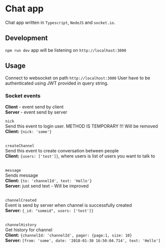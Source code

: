 # Chat app
Chat app written in `Typescript`, `NodeJS` and `socket.io`.

## Development
`npm run dev` app will be listening on `http://localhost:3000`

## Usage
Connect to websocket on path `http://localhost:3000`
User have to be authenticated using JWT provided in query string.

### Socket events
**Client** - event send by client  
**Server** - event send by server<br />

`nick` <br/>
Send this event to login user. METHOD IS TEMPORARY !!! Will be removed<br/>
**Client:** `{nick: 'some'}`<br/> <br/>

`createChannel`<br/>
Send this event to create conversation between people <br/>
**Client:** `{users: ['test']}`, where users is list of users you want to talk to <br/><br/>

`message` <br/>
Sends message <br/>
**Client:**  `{to: 'channelId', text: 'Hello'}` <br/>
**Server:** just send text - Will be improved <br/><br/>

`channelCreated` <br/>
Event is send by server when channel is successfully created <br/>
**Server:** `{_id: "someid", users: ['test']}` <br/><br/>

`channelHistory` <br/>
Get history for channel <br/>
**Client:** `{channelId: 'channelId', pager: {page:1, size: 10}` <br/>
**Server:** `[from: 'some', date: '2018-01-30 16:50:04.714', text: 'Hello']`
